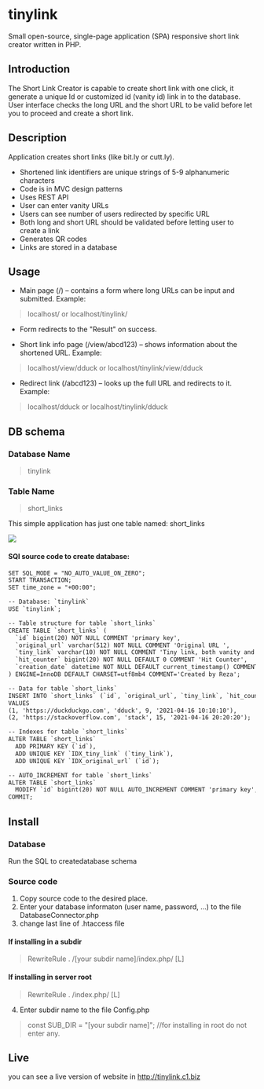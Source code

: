 # tinylink
Small open-source, single-page application (SPA) responsive short link creator written in PHP.

## Introduction 

The Short Link Creator is capable to create short link with one click, it generate a unique Id or customized id (vanity id) link in to the database. User interface checks the long URL and the short URL to be valid before let you to proceed and create a short link. 

## Description 

Application creates short links (like bit.ly or cutt.ly). 

* Shortened link identifiers are unique strings of 5-9 alphanumeric characters
* Code is in MVC design patterns
* Uses REST API
* User can enter vanity URLs
* Users can see number of users redirected by specific URL
* Both long and short URL should be validated before letting user to create a link
* Generates QR codes
* Links are stored in a database

## Usage

- Main page (/) – contains a form where long URLs can be input and submitted. 
Example: 
> localhost/  or localhost/tinylink/

- Form redirects to the "Result" on success.

- Short link info page (/view/abcd123) – shows information about the shortened URL. Example: 
> localhost/view/dduck  or localhost/tinylink/view/dduck

- Redirect link (/abcd123) – looks up the full URL and redirects to it. Example:
> localhost/dduck  or localhost/tinylink/dduck


## DB schema

### Database Name

> tinylink
 
### Table Name
 
> short_links

This simple application has just one table named: short_links
 <p>
 <p align="left">
  <img src="https://user-images.githubusercontent.com/61523990/115618554-dc659f00-a2c0-11eb-87ff-7294cf244b5d.png"/>
</p>

#### SQl source code to create database:

```html
SET SQL_MODE = "NO_AUTO_VALUE_ON_ZERO";
START TRANSACTION;
SET time_zone = "+00:00";

-- Database: `tinylink`
USE `tinylink`;

-- Table structure for table `short_links`
CREATE TABLE `short_links` (
  `id` bigint(20) NOT NULL COMMENT 'primary key',
  `original_url` varchar(512) NOT NULL COMMENT 'Original URL ',
  `tiny_link` varchar(10) NOT NULL COMMENT 'Tiny link, both vanity and system generated',
  `hit_counter` bigint(20) NOT NULL DEFAULT 0 COMMENT 'Hit Counter',
  `creation_date` datetime NOT NULL DEFAULT current_timestamp() COMMENT 'Time of creation'
) ENGINE=InnoDB DEFAULT CHARSET=utf8mb4 COMMENT='Created by Reza';

-- Data for table `short_links`
INSERT INTO `short_links` (`id`, `original_url`, `tiny_link`, `hit_counter`, `creation_date`) 
VALUES
(1, 'https://duckduckgo.com', 'dduck', 9, '2021-04-16 10:10:10'),
(2, 'https://stackoverflow.com', 'stack', 15, '2021-04-16 20:20:20');

-- Indexes for table `short_links`
ALTER TABLE `short_links`
  ADD PRIMARY KEY (`id`),
  ADD UNIQUE KEY `IDX_tiny_link` (`tiny_link`),
  ADD UNIQUE KEY `IDX_original_url` (`id`);

-- AUTO_INCREMENT for table `short_links`
ALTER TABLE `short_links`
  MODIFY `id` bigint(20) NOT NULL AUTO_INCREMENT COMMENT 'primary key', AUTO_INCREMENT=3;
COMMIT;

```

## Install

### Database
 Run the SQL to createdatabase schema
 
### Source code
 1. Copy source code to the desired place.
 2. Enter your database informaton (user name, password, ...) to the file
DatabaseConnector.php
3. change last line of .htaccess file

#### If installing in a subdir 
>RewriteRule . /[your subdir name]/index.php/ [L]
#### If installing in server root 
>RewriteRule . /index.php/ [L]

4. Enter subdir name to the file Config.php
> const SUB_DIR = "[your subdir name]"; //for installing in root do not enter any.

## Live

you can see a live version of website in
 http://tinylink.c1.biz
